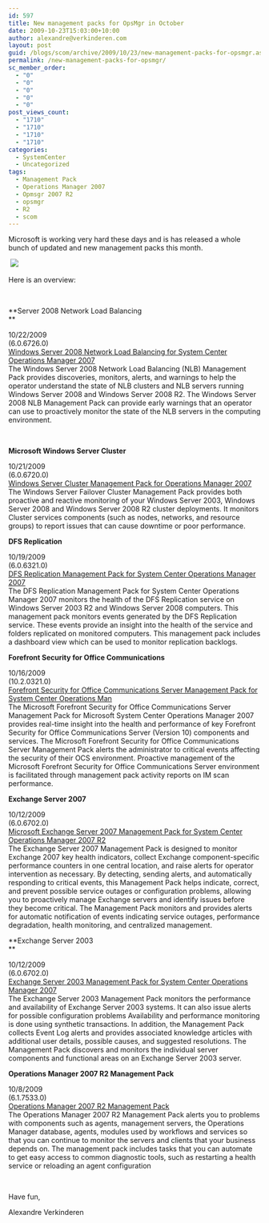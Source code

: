 ```yaml
---
id: 597
title: New management packs for OpsMgr in October
date: 2009-10-23T15:03:00+10:00
author: alexandre@verkinderen.com
layout: post
guid: /blogs/scom/archive/2009/10/23/new-management-packs-for-opsmgr.aspx
permalink: /new-management-packs-for-opsmgr/
sc_member_order:
  - "0"
  - "0"
  - "0"
  - "0"
  - "0"
post_views_count:
  - "1710"
  - "1710"
  - "1710"
  - "1710"
categories:
  - SystemCenter
  - Uncategorized
tags:
  - Management Pack
  - Operations Manager 2007
  - Opmsgr 2007 R2
  - opsmgr
  - R2
  - scom
---
```

Microsoft is working very hard these days and is has released a whole bunch of updated and new management packs this month.

&nbsp;![](http://www.fox.be/content/fox_films/31364/images/Simpsons_at_Work_large.jpg)

Here is an overview:

&nbsp;

**Server 2008 Network Load Balancing  
** 

10/22/2009  
(6.0.6726.0)  
[Windows Server 2008 Network Load Balancing for System Center Operations Manager 2007](http://www.microsoft.com/downloads/details.aspx?FamilyID=dc17e093-bdd7-4cb3-9981-853776ed90be)  
The Windows Server 2008 Network Load Balancing (NLB) Management Pack provides discoveries, monitors, alerts, and warnings to help the operator understand the state of NLB clusters and NLB servers running Windows Server 2008 and Windows Server 2008 R2. The Windows Server 2008 NLB Management Pack can provide early warnings that an operator can use to proactively monitor the state of the NLB servers in the computing environment.

&nbsp;

**Microsoft Windows Server Cluster**

10/21/2009  
(6.0.6720.0)  
[Windows Server Cluster Management Pack for Operations Manager 2007](http://www.microsoft.com/downloads/details.aspx?FamilyId=AC7F42F5-33E9-453D-A923-171C8E1E8E55&displaylang=en)  
The Windows Server Failover Cluster Management Pack provides both proactive and reactive monitoring of your Windows Server 2003, Windows Server 2008 and Windows Server 2008 R2 cluster deployments. It monitors Cluster services components (such as nodes, networks, and resource groups) to report issues that can cause downtime or poor performance.

[](http://www.microsoft.com/AboutFeedback.aspx?SCPackID=405&SCPProdID=3)

**DFS Replication**

10/19/2009  
(6.0.6321.0)  
[DFS Replication Management Pack for System Center Operations Manager 2007](http://www.microsoft.com/downloads/details.aspx?FamilyID=c97b22a1-1fd6-426f-94ab-2a6e6db4aed0)  
The DFS Replication Management Pack for System Center Operations Manager 2007 monitors the health of the DFS Replication service on Windows Server 2003 R2 and Windows Server 2008 computers. This management pack monitors events generated by the DFS Replication service. These events provide an insight into the health of the service and folders replicated on monitored computers. This management pack includes a dashboard view which can be used to monitor replication backlogs.

[](http://www.microsoft.com/AboutFeedback.aspx?SCPackID=539&SCPProdID=3)

**Forefront Security for Office Communications**

10/16/2009  
(10.2.0321.0)  
[Forefront Security for Office Communications Server Management Pack for System Center Operations Man](http://www.microsoft.com/downloads/details.aspx?FamilyID=f0618e3e-fee2-4415-85d2-5d6c1bba0832)  
The Microsoft Forefront Security for Office Communications Server Management Pack for Microsoft System Center Operations Manager 2007 provides real-time insight into the health and performance of key Forefront Security for Office Communications Server (Version 10) components and services. The Microsoft Forefront Security for Office Communications Server Management Pack alerts the administrator to critical events affecting the security of their OCS environment. Proactive management of the Microsoft Forefront Security for Office Communications Server environment is facilitated through management pack activity reports on IM scan performance.

[](http://www.microsoft.com/AboutFeedback.aspx?SCPackID=538&SCPProdID=3)

**Exchange Server 2007**

10/12/2009  
(6.0.6702.0)  
[Microsoft Exchange Server 2007 Management Pack for System Center Operations Manager 2007 R2](http://www.microsoft.com/downloads/details.aspx?FamilyID=e9f3cd3f-9bc0-45cd-b10f-120e937ee4c4&displaylang=en)  
The Exchange Server 2007 Management Pack is designed to monitor Exchange 2007 key health indicators, collect Exchange component-specific performance counters in one central location, and raise alerts for operator intervention as necessary. By detecting, sending alerts, and automatically responding to critical events, this Management Pack helps indicate, correct, and prevent possible service outages or configuration problems, allowing you to proactively manage Exchange servers and identify issues before they become critical. The Management Pack monitors and provides alerts for automatic notification of events indicating service outages, performance degradation, health monitoring, and centralized management.

[](http://www.microsoft.com/AboutFeedback.aspx?SCPackID=525&SCPProdID=3)

**Exchange Server 2003  
** 

10/12/2009  
(6.0.6702.0)  
[Exchange Server 2003 Management Pack for System Center Operations Manager 2007](http://www.microsoft.com/downloads/details.aspx?FamilyId=9FF454F4-6D34-4FB9-9E0B-F5B68C6EDC4F&displaylang=en)  
The Exchange Server 2003 Management Pack monitors the performance and availability of Exchange Server 2003 systems. It can also issue alerts for possible configuration problems Availability and performance monitoring is done using synthetic transactions. In addition, the Management Pack collects Event Log alerts and provides associated knowledge articles with additional user details, possible causes, and suggested resolutions. The Management Pack discovers and monitors the individual server components and functional areas on an Exchange Server 2003 server.

[](http://www.microsoft.com/AboutFeedback.aspx?SCPackID=214&SCPProdID=3)

**Operations Manager 2007 R2 Management Pack**

10/8/2009  
(6.1.7533.0)  
[Operations Manager 2007 R2 Management Pack](http://www.microsoft.com/downloads/details.aspx?FamilyID=61365290-3c38-4004-b717-e90bb0f6c148&displaylang=en)  
The Operations Manager 2007 R2 Management Pack alerts you to problems with components such as agents, management servers, the Operations Manager database, agents, modules used by workflows and services so that you can continue to monitor the servers and clients that your business depends on. The management pack includes tasks that you can automate to get easy access to common diagnostic tools, such as restarting a health service or reloading an agent configuration

&nbsp;

Have fun,

Alexandre Verkinderen
